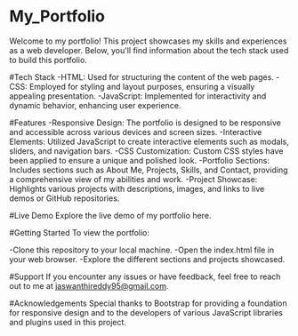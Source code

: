 # My_Portfolio
Welcome to my portfolio! This project showcases my skills and experiences as a web developer. Below, you'll find information about the tech stack used to build this portfolio.

#Tech Stack
-HTML: Used for structuring the content of the web pages.
-CSS: Employed for styling and layout purposes, ensuring a visually appealing presentation.
-JavaScript: Implemented for interactivity and dynamic behavior, enhancing user experience.

#Features
-Responsive Design: The portfolio is designed to be responsive and accessible across various devices and screen sizes.
-Interactive Elements: Utilized JavaScript to create interactive elements such as modals, sliders, and navigation bars.
-CSS Customization: Custom CSS styles have been applied to ensure a unique and polished look.
-Portfolio Sections: Includes sections such as About Me, Projects, Skills, and Contact, providing a comprehensive view of my abilities and work.
-Project Showcase: Highlights various projects with descriptions, images, and links to live demos or GitHub repositories.

#Live Demo
Explore the live demo of my portfolio here.

#Getting Started
To view the portfolio:

-Clone this repository to your local machine.
-Open the index.html file in your web browser.
-Explore the different sections and projects showcased.

#Support
If you encounter any issues or have feedback, feel free to reach out to me at jaswanthireddy95@gmail.com.

#Acknowledgements
Special thanks to Bootstrap for providing a foundation for responsive design and to the developers of various JavaScript libraries and plugins used in this project.

